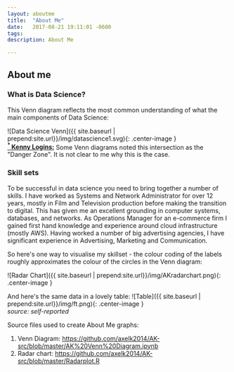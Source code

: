 ```yaml
---
layout: aboutme
title:  "About Me"
date:   2017-08-21 19:11:01 -0600
tags:
description: About Me

---
```


## About me

### What is Data Science?
This Venn diagram reflects the most common understanding of what the main components of Data Science:

![Data Science Venn]({{ site.baseurl | prepend:site.url}}/img/datascience1.svg){: .center-image }<br>
[<b><sup>* </sup> Kenny Logins:</b>](https://www.youtube.com/watch?v=kyAn3fSs8_A) Some Venn diagrams noted this intersection as the "Danger Zone". It is not clear to me why this is the case.

### Skill sets
To be successful in data science you need to bring together a number of skills.
I have worked as Systems and Network Administrator for over 12 years, mostly in Film and Television production before making the transition to digital. This has given me an excellent grounding in computer systems, databases, and networks. As Operations Manager for an e-commerce firm I gained first hand knowledge and experience around cloud infrastructure (mostly AWS). Having worked a number of big advertising agencies, I have significant experience in Advertising, Marketing and Communication.

So here's one way to visualise my skillset - the colour coding of the labels roughly approximates the colour of the circles in the Venn diagram:

![Radar Chart]({{ site.baseurl | prepend:site.url}}/img/AKradarchart.png){: .center-image }

And here's the same data in a lovely table:
![Table]({{ site.baseurl | prepend:site.url}}/img/ft.png){: .center-image }<br>
<i>source: self-reported</i>



Source files used to create About Me graphs:
1. Venn Diagram: https://github.com/axelk2014/AK-src/blob/master/AK%20Venn%20Diagram.ipynb
2. Radar chart:
https://github.com/axelk2014/AK-src/blob/master/Radarplot.R
